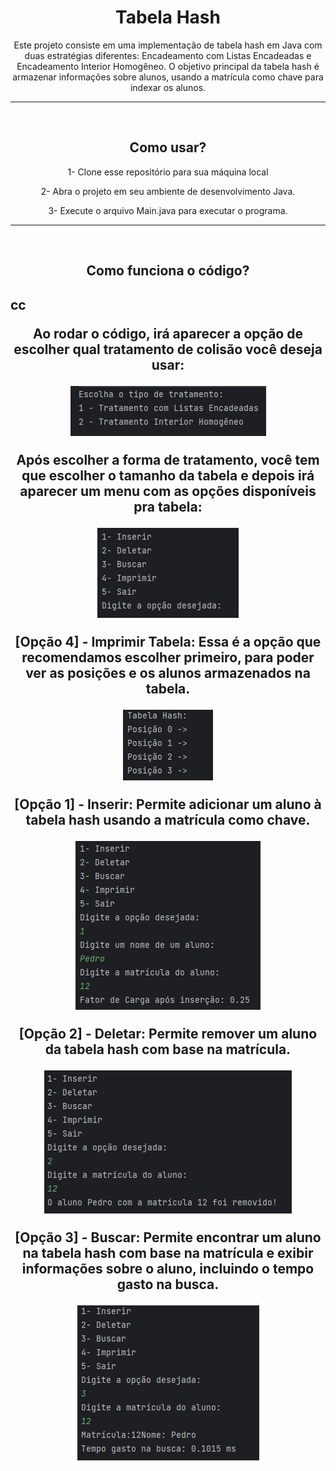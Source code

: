 <h1 align="center">Tabela Hash</h1>
<p align="center">Este projeto consiste em uma implementação de tabela hash em Java com duas estratégias diferentes: Encadeamento com Listas Encadeadas e Encadeamento Interior Homogêneo. O objetivo principal da tabela hash é armazenar informações sobre alunos, usando a matrícula como chave para indexar os alunos.</p>
<hr><br>
<h2 align="center">Como usar?</h2>
<p align="center">1- Clone esse repositório para sua máquina local</p>
<p align="center">2- Abra o projeto em seu ambiente de desenvolvimento Java.</p>
<p align="center">3- Execute o arquivo Main.java para executar o programa.</p>
<hr><br>
<h2 align="center">Como funciona o código?<h2>cc
<p align="center">Ao rodar o código, irá aparecer a opção de escolher qual tratamento de colisão você deseja usar:</p>
<p align="center"><img src="./assets/inicio.png" alt="Menu"></p>
<p align="center">Após escolher a forma de tratamento, você tem que escolher o tamanho da tabela e depois irá aparecer um menu com as opções disponíveis pra tabela:</p>
<p align="center"><img src="./assets/opcoestab.png" alt="Menu"></p>
<p align="center"><strong>[Opção 4] - Imprimir Tabela:</strong> Essa é a opção que recomendamos escolher primeiro, para poder ver as posições e os alunos armazenados na tabela.</p>
<p align="center"><img src="./assets/opcao4.png" alt="Opção 3"></p>
<p align="center"><strong>[Opção 1] - Inserir:</strong> Permite adicionar um aluno à tabela hash usando a matrícula como chave.</p>
<p align="center"><img src="./assets/opcao1.png" alt="Opção 1"></p>
<p align="center"><strong>[Opção 2] - Deletar:</strong> Permite remover um aluno da tabela hash com base na matrícula.</p>
<p align="center"><img src="./assets/opcao2.png" alt="Opção 2"></p>
<p align="center"><strong>[Opção 3] - Buscar:</strong> Permite encontrar um aluno na tabela hash com base na matrícula e exibir informações sobre o aluno, incluindo o tempo gasto na busca.</p>
<p align="center"><img src="./assets/opcao3.png" alt="Opção 2"></p>
</html>